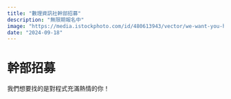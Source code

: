 ```yaml
---
title: "數理資訊社幹部招募"
description: "無限期報名中"
image: "https://media.istockphoto.com/id/480613943/vector/we-want-you-heading-c.jpg?s=612x612&w=0&k=20&c=6ZBKYemrQj4oN5tbVnkhCKkuEnrlu-J7uRnxhA7meRo="
date: "2024-09-18"
---
```


# 幹部招募

我們想要找的是對程式充滿熱情的你！
